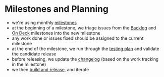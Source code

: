 # Milestones and Planning

- we're using monthly [milestones](https://github.com/flutter/flutter-intellij/milestones)
- at the beginning of a milestone, we triage issues from the [Backlog](https://github.com/flutter/flutter-intellij/milestone/10) and [On Deck](https://github.com/flutter/flutter-intellij/milestone/11) milestones into the new milestone
- any work done or issues fixed should be assigned to the current milestone
- at the end of the milestone, we run through the [testing plan](https://github.com/flutter/flutter-intellij/blob/main/docs/testing.md) and validate the candidate release
- before releasing, we update the [changelog](https://github.com/flutter/flutter-intellij/blob/main/resources/META-INF/plugin.xml#L22) (based on the work tracking in the milestone)
- we then [build and release](../docs/building.md), and iterate
